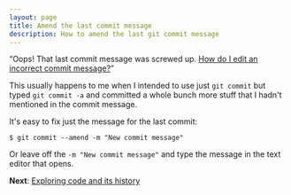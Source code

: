 ```yaml
---
layout: page
title: Amend the last commit message
description: How to amend the last git commit message
---
```


&ldquo;Oops!  That last commit message was screwed up.
[How do I edit an incorrect commit message?](http://stackoverflow.com/questions/179123/how-do-i-edit-an-incorrect-commit-message-in-git)&rdquo;

This usually happens to me when I intended to use just `git commit`
but typed `git commit -a` and committed a whole bunch more stuff
that I hadn't mentioned in the commit message.

It's easy to fix just the message for the last commit:

    $ git commit --amend -m "New commit message"

Or leave off the `-m "New commit message"` and type the message in the
text editor that opens.

**Next**: [Exploring code and its history](exploring_code.html)
